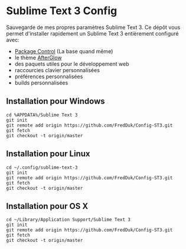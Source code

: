 Sublime Text 3 Config
=======================

Sauvegarde de mes propres paramètres Sublime Text 3.
Ce dépôt vous permet d'installer rapidement un Sublime Text 3 entièrement configuré avec:

 - [Package Control](https://github.com/wbond/sublime_package_control) (La base quand même)
 - le thème [AfterGlow](https://github.com/YabataDesign/afterglow-theme) 
 - des paquets utiles pour le développement web
 - raccourcies clavier personnalisées
 - préférences personnalisées
 - builds personnalisées

Installation pour Windows
-------

    cd %APPDATA%/Sublime Text 3
    git init
    git remote add origin https://github.com/FredDuk/Config-ST3.git
    git fetch
    git checkout -t origin/master

Installation pour Linux
-----

    cd ~/.config/sublime-text-3
    git init
    git remote add origin https://github.com/FredDuk/Config-ST3.git
    git fetch
    git checkout -t origin/master

Installation pour OS X
----

    cd ~/Library/Application Support/Sublime Text 3
    git init
    git remote add origin https://github.com/FredDuk/Config-ST3.git
    git fetch
    git checkout -t origin/master

